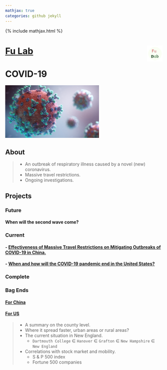 ```yaml
---
mathjax: true
categories: github jekyll
---
```


{% include mathjax.html %}

# [Fu Lab](https://fudab.github.io) <img src="./images/Logo.png" align = "right" alt="" width="50">

# COVID-19

<p align="left">
<img src="./images/covid-19.png" alt="" width="300">
</p>

## About
> * An outbreak of respiratory illness caused by a novel (new) coronavirus. 
> * Massive travel restrictions.
> * Ongoing investigations.

## Projects

### Future

#### When will the second wave come?

### Current

#### - [Effectiveness of Massive Travel Restrictions on Mitigating Outbreaks of COVID-19 in China.](https://fudab.github.io/covid-19/china)

#### - [When and how will the COVID-19 pandemic end in the United States?](https://fudab.github.io/covid-19/us)

### Complete

### Bag Ends

#### [For China](https://fudab.github.io/covid-19/bag_end_china)
#### [For US](https://fudab.github.io/covid-19/bag_end_us)
> * A summary on the county level.
> * Where it spread faster, urban areas or rural areas? 
> * The current situation in New England.
>   * `Dartmouth College` $\in$ `Hanover` $\in$ `Grafton` $\in$ `New Hampshire` $\in$ `New England`
> * Correlations with stock market and mobility.
>   * S & P 500 index
>   * Fortune 500 companies



